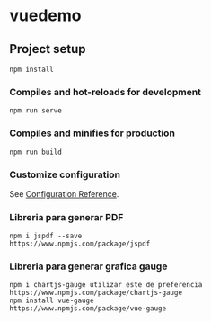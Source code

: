 # vuedemo

## Project setup
```
npm install
```

### Compiles and hot-reloads for development
```
npm run serve
```

### Compiles and minifies for production
```
npm run build
```

### Customize configuration
See [Configuration Reference](https://cli.vuejs.org/config/).

### Libreria para generar PDF 
```
npm i jspdf --save
https://www.npmjs.com/package/jspdf
```
### Libreria para generar grafica gauge
```
npm i chartjs-gauge utilizar este de preferencia
https://www.npmjs.com/package/chartjs-gauge
npm install vue-gauge
https://www.npmjs.com/package/vue-gauge
```